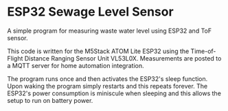 # ESP32 Sewage Level Sensor
A simple program for measuring waste water level using ESP32 and ToF sensor.

This code is written for the M5Stack ATOM Lite ESP32 using the Time-of-Flight Distance Ranging Sensor Unit VL53L0X. Measurements are posted to a MQTT server for home automation integration.

The program runs once and then activates the ESP32's sleep function. Upon waking the program simply restarts and this repeats forever. The ESP32's power consumption is miniscule when sleeping and this allows the setup to run on battery power.
